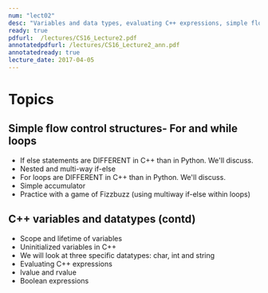 ```yaml
---
num: "lect02"
desc: "Variables and data types, evaluating C++ expressions, simple flow control- multiway and nested if-else"
ready: true
pdfurl:  /lectures/CS16_Lecture2.pdf
annotatedpdfurl: /lectures/CS16_Lecture2_ann.pdf
annotatedready: true
lecture_date: 2017-04-05
---
```


# Topics


## Simple flow control structures- For and while loops
* If else statements are DIFFERENT in C++ than in Python. We'll discuss.
* Nested and multi-way if-else 
* For loops are DIFFERENT in C++ than in Python. We'll discuss.
* Simple accumulator
* Practice with a game of Fizzbuzz (using multiway if-else within loops)
 
## C++ variables and datatypes (contd)
* Scope and lifetime of variables
* Uninitialized variables in C++
* We will look at three specific datatypes: char, int and string
* Evaluating C++ expressions
* lvalue and rvalue
* Boolean expressions









